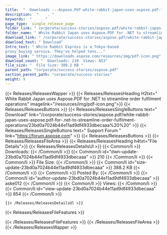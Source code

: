```yaml
---
title:  "  Downloads ---Aspose.Pdf-white-rabbit-japan-uses-aspose.pdf-for-.net-to-streamline-order-fulfilment-operations . " 
description:  "    . " 
keywords:  "    . " 
page_type:  single_release_page
folder_link: " corporate/success-stories/aspose.pdf/white-rabbit-japan-uses-aspose.pdf-for-.net-to-streamline-order-fulfilment-operations/"
folder_name: " White Rabbit Japan uses Aspose.PDF for .NET to streamline order fulfilment operations"
download_link: " /corporate/success-stories/aspose.pdf/white-rabbit-japan-uses-aspose.pdf-for-.net-to-streamline-order-fulfilment-operations/23bd0a7024b44e11ad9df4933dbecaaa"
download_text: " Download"
Intro_text: " White Rabbit Express is a Tokyo-based
proxy buying service. They've helped tens..."
image_link: " https://downloads.aspose.com/resources/img/pdf-icon.png"
download_count: "  Downloads: 210  Views: 853"
file_size: "  File Size: 388.2 KB "
parent_path: "corporate/success-stories/aspose.pdf"
section_parent_path: "corporate/success-stories"
weight: 9 
---
```


{{< Releases/ReleasesWapper >}}
  {{< Releases/ReleasesHeading H2txt=" White Rabbit Japan uses Aspose.PDF for .NET to streamline order fulfilment operations" imagelink="/resources/img/pdf-icon.png">}}
  {{< Releases/ReleasesButtons >}}
    {{< Releases/ReleasesSingleButtons text=" Download" link="/corporate/success-stories/aspose.pdf/white-rabbit-japan-uses-aspose.pdf-for-.net-to-streamline-order-fulfilment-operations/23bd0a7024b44e11ad9df4933dbecaaa%20%20" >}}
    {{< Releases/ReleasesSingleButtons text=" Support Forum " link="https://forum.aspose.com" >}}
  {{< Releases/ReleasesButtons >}}
  {{< Releases/ReleasesFileArea >}}
    {{< Releases/ReleasesHeading h4txt="File Details">}}
    {{< Releases/ReleasesDetailsUl >}}
            {{< Common/li  >}} Downloads: {{< /Common/li >}} 
      {{< Common/li id="dwn-update-23bd0a7024b44e11ad9df4933dbecaaa" >}} 210 {{< /Common/li >}} 
      {{< Common/li  >}} File Size: {{< /Common/li >}} 
      {{< Common/li id="size-update-23bd0a7024b44e11ad9df4933dbecaaa" >}} 388.2 KB {{< /Common/li >}} 
      {{< Common/li  >}} Posted By: {{< /Common/li >}} 
      {{< Common/li id="author-update-23bd0a7024b44e11ad9df4933dbecaaa" >}} aske012 {{< /Common/li >}} 
      {{< Common/li  >}} Views: {{< /Common/li >}} 
      {{< Common/li id="view-update-23bd0a7024b44e11ad9df4933dbecaaa" >}} 854 {{< /Common/li >}} 

    {{< /Releases/ReleasesDetailsUl >}}

  {{< Releases/ReleasesFileFeatures >}}
      
  {{< /Releases/ReleasesFileFeatures >}}
 {{< /Releases/ReleasesFileArea >}}
{{< /Releases/ReleasesWapper >}}


